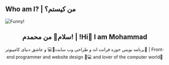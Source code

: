 ## Who am I? | من کیستم؟

<img src="https://github.com/user-attachments/assets/fd475fb0-4630-425d-95f9-bc156bdec0b0" alt="Funny!">

<h2 align="center">سلام👋 من محمدم! | !Hi👋 I am Mohammad</h2>

<p align="center">برنامه نویس حوزه فرانت اند و طراحی وب سایت👾💻 و عاشق دنیای کامپیوتر🦾 | Front-end programmer and website design 👾💻 and lover of the computer world🦾</p>

